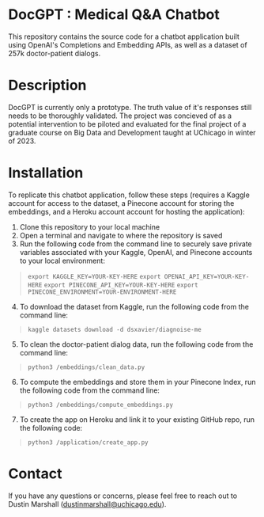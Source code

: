 # DocGPT : Medical Q&A Chatbot
This repository contains the source code for a chatbot application built using OpenAI's Completions and Embedding APIs, as well as a dataset of 257k doctor-patient dialogs.

# Description
DocGPT is currently only a prototype. The truth value of it's responses still needs to be thoroughly validated. The project was concieved of as a potential intervention to be piloted and evaluated for the final project of a graduate course on Big Data and Development taught at UChicago in winter of 2023.

# Installation
To replicate this chatbot application, follow these steps (requires a Kaggle account for access to the dataset, a Pinecone account for storing the embeddings, and a Heroku account account for hosting the application):

1. Clone this repository to your local machine
2. Open a terminal and navigate to where the repository is saved
3. Run the following code from the command line to securely save private variables associated with your Kaggle, OpenAI, and Pinecone accounts to your local environment:  
> `export KAGGLE_KEY=YOUR-KEY-HERE`
> `export OPENAI_API_KEY=YOUR-KEY-HERE`
> `export PINECONE_API_KEY=YOUR-KEY-HERE`
> `export PINECONE_ENVIRONMENT=YOUR-ENVIRONMENT-HERE`
4. To download the dataset from Kaggle, run the following code from the command line:
> `kaggle datasets download -d dsxavier/diagnoise-me`
5. To clean the doctor-patient dialog data, run the following code from the command line:
> `python3 /embeddings/clean_data.py`
6. To compute the embeddings and store them in your Pinecone Index, run the following code from the command line:
> `python3 /embeddings/compute_embeddings.py`
7. To create the app on Heroku and link it to your existing GitHub repo, run the following code:
> `python3 /application/create_app.py`

# Contact
If you have any questions or concerns, please feel free to reach out to Dustin Marshall (dustinmarshall@uchicago.edu).
